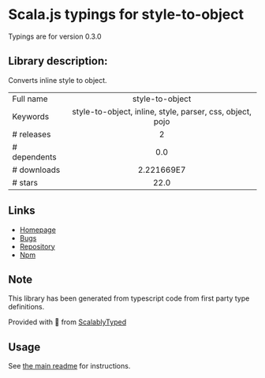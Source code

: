 
# Scala.js typings for style-to-object

Typings are for version 0.3.0

## Library description:
Converts inline style to object.

|                    |                 |
| ------------------ | :-------------: |
| Full name          | style-to-object |
| Keywords           | style-to-object, inline, style, parser, css, object, pojo |
| # releases         | 2 |
| # dependents       | 0.0 |
| # downloads        | 2.221669E7 |
| # stars            | 22.0 |

## Links
- [Homepage](https://github.com/remarkablemark/style-to-object#readme)
- [Bugs](https://github.com/remarkablemark/style-to-object/issues)
- [Repository](https://github.com/remarkablemark/style-to-object)
- [Npm](https://www.npmjs.com/package/style-to-object)
    


## Note
This library has been generated from typescript code from first party type definitions.

Provided with :purple_heart: from [ScalablyTyped](https://github.com/oyvindberg/ScalablyTyped)

## Usage
See [the main readme](../../readme.md) for instructions.


